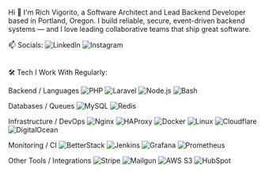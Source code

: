 Hi 👋
I'm Rich Vigorito, a Software Architect and Lead Backend Developer based in Portland, Oregon.
I build reliable, secure, event-driven backend systems — and I love leading collaborative teams that ship great software.

📫 Socials:
<img alt="LinkedIn" src="https://img.shields.io/badge/linkedin-%230077B5.svg?&style=for-the-badge&logo=linkedin&logoColor=white" />
<img alt="Instagram" src="https://img.shields.io/badge/ig-%23E4405F.svg?style=for-the-badge&logo=Instagram&logoColor=white"/>

<br>
🛠️ Tech I Work With Regularly:

Backend / Languages <img alt="PHP" src="https://img.shields.io/badge/php-%23777BB4.svg?style=for-the-badge&logo=php&logoColor=white"/> <img alt="Laravel" src="https://img.shields.io/badge/laravel-%23FF2D20.svg?style=for-the-badge&logo=laravel&logoColor=white"/> <img alt="Node.js" src="https://img.shields.io/badge/node.js-%2343853D.svg?style=for-the-badge&logo=node.js&logoColor=white"/> <img alt="Bash" src="https://img.shields.io/badge/bash-%23121011.svg?style=for-the-badge&logo=gnu-bash&logoColor=white"/>

Databases / Queues <img alt="MySQL" src="https://img.shields.io/badge/mysql-%2300f.svg?style=for-the-badge&logo=mysql&logoColor=white"/> <img alt="Redis" src="https://img.shields.io/badge/redis-%23DC382D.svg?style=for-the-badge&logo=redis&logoColor=white"/>

Infrastructure / DevOps <img alt="Nginx" src="https://img.shields.io/badge/nginx-%23009639.svg?style=for-the-badge&logo=nginx&logoColor=white"/> <img alt="HAProxy" src="https://img.shields.io/badge/haproxy-000000.svg?style=for-the-badge&logo=haproxy&logoColor=white"/> <img alt="Docker" src="https://img.shields.io/badge/docker-%232496ED.svg?style=for-the-badge&logo=docker&logoColor=white"/> <img alt="Linux" src="https://img.shields.io/badge/Linux-FCC624?style=for-the-badge&logo=linux&logoColor=black"/> <img alt="Cloudflare" src="https://img.shields.io/badge/cloudflare-F38020?style=for-the-badge&logo=cloudflare&logoColor=white"/> <img alt="DigitalOcean" src="https://img.shields.io/badge/DigitalOcean-0080FF?style=for-the-badge&logo=digitalocean&logoColor=white"/>

Monitoring / CI <img alt="BetterStack" src="https://img.shields.io/badge/BetterStack-000000?style=for-the-badge&logoColor=white"/> <img alt="Jenkins" src="https://img.shields.io/badge/jenkins-%232C5263.svg?style=for-the-badge&logo=jenkins&logoColor=white"/> <img alt="Grafana" src="https://img.shields.io/badge/grafana-F46800?style=for-the-badge&logo=grafana&logoColor=white"/> <img alt="Prometheus" src="https://img.shields.io/badge/prometheus-E6522C?style=for-the-badge&logo=prometheus&logoColor=white"/>

Other Tools / Integrations <img alt="Stripe" src="https://img.shields.io/badge/stripe-008CDD?style=for-the-badge&logo=stripe&logoColor=white"/> <img alt="Mailgun" src="https://img.shields.io/badge/mailgun-1F3646?style=for-the-badge&logoColor=white"/> <img alt="AWS S3" src="https://img.shields.io/badge/aws_s3-232F3E?style=for-the-badge&logo=amazon-aws&logoColor=white"/> <img alt="HubSpot" src="https://img.shields.io/badge/hubspot-FF7A59?style=for-the-badge&logo=hubspot&logoColor=white"/>

<!--

https://github.com/Ileriayo/markdown-badges#programming-languages

## 📫 How to reach me: ...
[<img align="left" alt="linked-in" src="https://img.shields.io/badge/linkedin-%230077B5.svg?&style=for-the-badge&logo=linkedin&logoColor=white" />](https://www.linkedin.com/in/rich-vigorito-66122b2)

<!--
**richvigorito/richvigorito** is a ✨ _special_ ✨ repository because its `README.md` (this file) appears on your GitHub profile.

Here are some ideas to get you started:

- 🔭 I’m currently working on ...
- 🌱 I’m currently learning ...
- 👯 I’m looking to collaborate on ...
- 🤔 I’m looking for help with ...
- 💬 Ask me about ...
- 📫 How to reach me: ...
- ⚡ Fun fact: ...
-->
